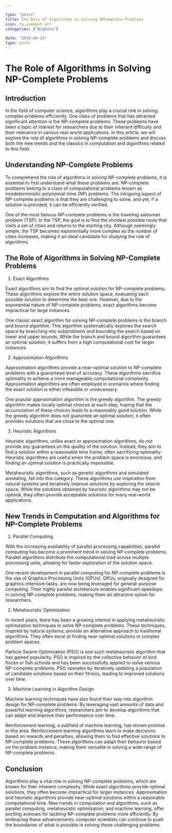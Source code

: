 ```yaml
---

type: "posts"
title: The Role of Algorithms in Solving NPComplete Problems
icon: fa-comment-alt
categories: ["BigData"]

date: "2019-04-23"
type: posts
---
```





# The Role of Algorithms in Solving NP-Complete Problems

## Introduction

In the field of computer science, algorithms play a crucial role in solving complex problems efficiently. One class of problems that has attracted significant attention is the NP-complete problems. These problems have been a topic of interest for researchers due to their inherent difficulty and their relevance in various real-world applications. In this article, we will explore the role of algorithms in solving NP-complete problems and discuss both the new trends and the classics in computation and algorithms related to this field.

## Understanding NP-Complete Problems

To comprehend the role of algorithms in solving NP-complete problems, it is essential to first understand what these problems are. NP-complete problems belong to a class of computational problems known as nondeterministic polynomial-time (NP) problems. The intriguing aspect of NP-complete problems is that they are challenging to solve, and yet, if a solution is provided, it can be efficiently verified.

One of the most famous NP-complete problems is the traveling salesman problem (TSP). In the TSP, the goal is to find the shortest possible route that visits a set of cities and returns to the starting city. Although seemingly simple, the TSP becomes exponentially more complex as the number of cities increases, making it an ideal candidate for studying the role of algorithms.

## The Role of Algorithms in Solving NP-Complete Problems

1. Exact Algorithms

Exact algorithms aim to find the optimal solution for NP-complete problems. These algorithms explore the entire solution space, evaluating each possible solution to determine the best one. However, due to the exponential nature of NP-complete problems, exact algorithms become impractical for large instances.

One classic exact algorithm for solving NP-complete problems is the branch and bound algorithm. This algorithm systematically explores the search space by branching into subproblems and bounding the search based on lower and upper bounds. While the branch and bound algorithm guarantees an optimal solution, it suffers from a high computational cost for larger instances.

2. Approximation Algorithms

Approximation algorithms provide a near-optimal solution to NP-complete problems with a guaranteed level of accuracy. These algorithms sacrifice optimality to achieve a more manageable computational complexity. Approximation algorithms are often employed in scenarios where finding the exact solution is either infeasible or unnecessary.

One popular approximation algorithm is the greedy algorithm. The greedy algorithm makes locally optimal choices at each step, hoping that the accumulation of these choices leads to a reasonably good solution. While the greedy algorithm does not guarantee an optimal solution, it often provides solutions that are close to the optimal one.

3. Heuristic Algorithms

Heuristic algorithms, unlike exact or approximation algorithms, do not provide any guarantees on the quality of the solution. Instead, they aim to find a solution within a reasonable time frame, often sacrificing optimality. Heuristic algorithms are useful when the problem space is enormous, and finding an optimal solution is practically impossible.

Metaheuristic algorithms, such as genetic algorithms and simulated annealing, fall into this category. These algorithms use inspiration from natural systems and iteratively improve solutions by exploring the search space. While the solutions obtained by heuristic algorithms may not be optimal, they often provide acceptable solutions for many real-world applications.

## New Trends in Computation and Algorithms for NP-Complete Problems

1. Parallel Computing

With the increasing availability of parallel processing capabilities, parallel computing has become a prominent trend in solving NP-complete problems. Parallel algorithms distribute the computational load across multiple processing units, allowing for faster exploration of the solution space.

One recent development in parallel computing for NP-complete problems is the use of Graphics Processing Units (GPUs). GPUs, originally designed for graphics-intensive tasks, are now being leveraged for general-purpose computing. Their highly parallel architecture enables significant speedups in solving NP-complete problems, making them an attractive option for researchers.

2. Metaheuristic Optimization

In recent years, there has been a growing interest in applying metaheuristic optimization techniques to solve NP-complete problems. These techniques, inspired by natural systems, provide an alternative approach to traditional algorithms. They often excel at finding near-optimal solutions in complex problem spaces.

Particle Swarm Optimization (PSO) is one such metaheuristic algorithm that has gained popularity. PSO is inspired by the collective behavior of bird flocks or fish schools and has been successfully applied to solve various NP-complete problems. PSO operates by iteratively updating a population of candidate solutions based on their fitness, leading to improved solutions over time.

3. Machine Learning in Algorithm Design

Machine learning techniques have also found their way into algorithm design for NP-complete problems. By leveraging vast amounts of data and powerful learning algorithms, researchers aim to develop algorithms that can adapt and improve their performance over time.

Reinforcement learning, a subfield of machine learning, has shown promise in this area. Reinforcement learning algorithms learn to make decisions based on rewards and penalties, allowing them to find effective solutions to NP-complete problems. These algorithms can adapt their behavior based on the problem instance, making them versatile in solving a wide range of NP-complete problems.

## Conclusion

Algorithms play a vital role in solving NP-complete problems, which are known for their inherent complexity. While exact algorithms provide optimal solutions, they often become impractical for larger instances. Approximation and heuristic algorithms provide near-optimal solutions within a reasonable computational time. New trends in computation and algorithms, such as parallel computing, metaheuristic optimization, and machine learning, offer exciting avenues for tackling NP-complete problems more efficiently. By embracing these advancements, computer scientists can continue to push the boundaries of what is possible in solving these challenging problems.